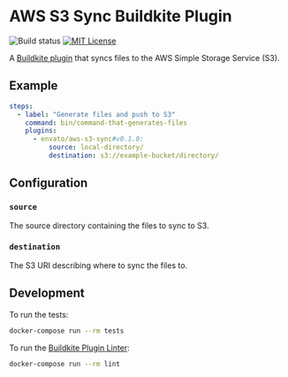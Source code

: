# AWS S3 Sync Buildkite Plugin

![Build status](https://badge.buildkite.com/39a2058c81ac115411ffaa5f902b15c5c6afd425ce2194c371.svg?branch=master)
[![MIT License](https://img.shields.io/badge/License-MIT-brightgreen.svg)](LICENSE)

A [Buildkite plugin] that syncs files to the AWS Simple Storage Service (S3).

## Example

```yml
steps:
  - label: "Generate files and push to S3"
    command: bin/command-that-generates-files
    plugins:
      - envato/aws-s3-sync#v0.1.0:
          source: local-directory/
          destination: s3://example-bucket/directory/
```

## Configuration

### `source`

The source directory containing the files to sync to S3.

### `destination`

The S3 URI describing where to sync the files to.

## Development

To run the tests:

```sh
docker-compose run --rm tests
```

To run the [Buildkite Plugin Linter]:

```sh
docker-compose run --rm lint
```

[Buildkite plugin]: https://buildkite.com/docs/agent/v3/plugins
[Buildkite Plugin Linter]: https://github.com/buildkite-plugins/buildkite-plugin-linter
